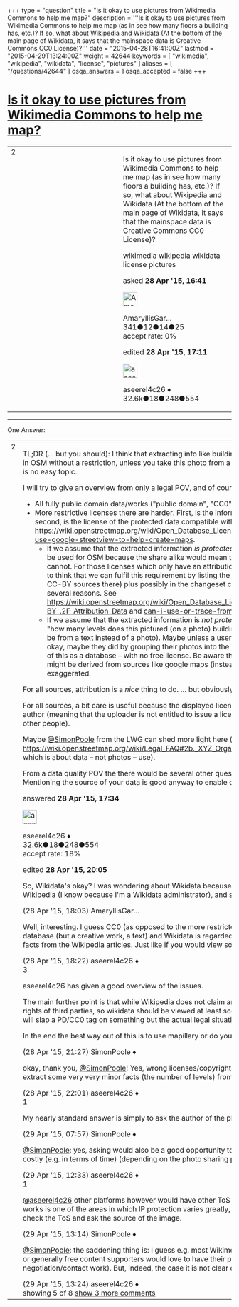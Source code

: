 +++
type = "question"
title = "Is it okay to use pictures from Wikimedia Commons to help me map?"
description = '''Is it okay to use pictures from Wikimedia Commons to help me map (as in see how many floors a building has, etc.)? If so, what about Wikipedia and Wikidata (At the bottom of the main page of Wikidata, it says that the mainspace data is Creative Commons CC0 License)?'''
date = "2015-04-28T16:41:00Z"
lastmod = "2015-04-29T13:24:00Z"
weight = 42644
keywords = [ "wikimedia", "wikipedia", "wikidata", "license", "pictures" ]
aliases = [ "/questions/42644" ]
osqa_answers = 1
osqa_accepted = false
+++

<div class="headNormal">

# [Is it okay to use pictures from Wikimedia Commons to help me map?](/questions/42644/is-it-okay-to-use-pictures-from-wikimedia-commons-to-help-me-map)

</div>

<div id="main-body">

<div id="askform">

<table id="question-table" style="width:100%;">
<colgroup>
<col style="width: 50%" />
<col style="width: 50%" />
</colgroup>
<tbody>
<tr>
<td style="width: 30px; vertical-align: top"><div class="vote-buttons">
<span id="post-42644-upvote" class="ajax-command post-vote up" rel="nofollow" title="I like this post (click again to cancel)"> </span>
<div id="post-42644-score" class="post-score" title="current number of votes">
2
</div>
<span id="post-42644-downvote" class="ajax-command post-vote down" rel="nofollow" title="I dont like this post (click again to cancel)"> </span> <span id="favorite-mark" class="ajax-command favorite-mark" rel="nofollow" title="mark/unmark this question as favorite (click again to cancel)"> </span>
<div id="favorite-count" class="favorite-count">
&#10;</div>
</div></td>
<td><div id="item-right">
<div class="question-body">
<p>Is it okay to use pictures from Wikimedia Commons to help me map (as in see how many floors a building has, etc.)? If so, what about Wikipedia and Wikidata (At the bottom of the main page of Wikidata, it says that the mainspace data is Creative Commons CC0 License)?</p>
</div>
<div id="question-tags" class="tags-container tags">
<span class="post-tag tag-link-wikimedia" rel="tag" title="see questions tagged &#39;wikimedia&#39;">wikimedia</span> <span class="post-tag tag-link-wikipedia" rel="tag" title="see questions tagged &#39;wikipedia&#39;">wikipedia</span> <span class="post-tag tag-link-wikidata" rel="tag" title="see questions tagged &#39;wikidata&#39;">wikidata</span> <span class="post-tag tag-link-license" rel="tag" title="see questions tagged &#39;license&#39;">license</span> <span class="post-tag tag-link-pictures" rel="tag" title="see questions tagged &#39;pictures&#39;">pictures</span>
</div>
<div id="question-controls" class="post-controls">
&#10;</div>
<div class="post-update-info-container">
<div class="post-update-info post-update-info-user">
<p>asked <strong>28 Apr '15, 16:41</strong></p>
<img src="https://secure.gravatar.com/avatar/500d1cf90bf7d1402320bd860264bed6?s=32&amp;d=identicon&amp;r=g" class="gravatar" width="32" height="32" alt="AmaryllisGardener&#39;s gravatar image" />
<p><span>AmaryllisGar...</span><br />
<span class="score" title="341 reputation points">341</span><span title="12 badges"><span class="badge1">●</span><span class="badgecount">12</span></span><span title="14 badges"><span class="silver">●</span><span class="badgecount">14</span></span><span title="25 badges"><span class="bronze">●</span><span class="badgecount">25</span></span><br />
<span class="accept_rate" title="Rate of the user&#39;s accepted answers">accept rate:</span> <span title="AmaryllisGardener has no accepted answers">0%</span></p>
</div>
<div class="post-update-info post-update-info-edited">
<p><span> edited <strong>28 Apr '15, 17:11</strong> </span></p>
<img src="https://secure.gravatar.com/avatar/66f0dc05b44574e3894be07b0b37cf37?s=32&amp;d=identicon&amp;r=g" class="gravatar" width="32" height="32" alt="aseerel4c26&#39;s gravatar image" />
<p><span>aseerel4c26 ♦</span><br />
<span class="score" title="32615 reputation points"><span>32.6k</span></span><span title="18 badges"><span class="badge1">●</span><span class="badgecount">18</span></span><span title="248 badges"><span class="silver">●</span><span class="badgecount">248</span></span><span title="554 badges"><span class="bronze">●</span><span class="badgecount">554</span></span></p>
</div>
</div>
<div id="comments-container-42644" class="comments-container">
&#10;</div>
<div id="comment-tools-42644" class="comment-tools">
&#10;</div>
<div class="clear">
&#10;</div>
<div id="comment-42644-form-container" class="comment-form-container">
&#10;</div>
<div class="clear">
&#10;</div>
</div></td>
</tr>
</tbody>
</table>

------------------------------------------------------------------------

<div class="tabBar">

<span id="sort-top"></span>

<div class="headQuestions">

One Answer:

</div>

</div>

<span id="42645"></span>

<div id="answer-container-42645" class="answer">

<table style="width:100%;">
<colgroup>
<col style="width: 50%" />
<col style="width: 50%" />
</colgroup>
<tbody>
<tr>
<td style="width: 30px; vertical-align: top"><div class="vote-buttons">
<span id="post-42645-upvote" class="ajax-command post-vote up" rel="nofollow" title="I like this post (click again to cancel)"> </span>
<div id="post-42645-score" class="post-score" title="current number of votes">
2
</div>
<span id="post-42645-downvote" class="ajax-command post-vote down" rel="nofollow" title="I dont like this post (click again to cancel)"> </span>
</div></td>
<td><div class="item-right">
<div class="answer-body">
<p>TL;DR (… but you should): I think that extracting info like building level count, height estimates from someone else's photos is okay to be used in OSM without a restriction, unless you take this photo from a georeferenced collection of photos like Google StreetView. As far as I know this is no easy topic.</p>
<p>I will try to give an overview from only a legal POV, and of course IANAL:</p>
<ul>
<li>All fully public domain data/works ("public domain", "CC0", WTFPL, …) should be no problem to use.</li>
<li>More restrictive licenses there are harder. First, is the information you are going to derive from the "pictures" protected somehow and, second, is the license of the protected data compatible with the <a href="http://wiki.osmfoundation.org/wiki/License/Contributor_Terms">CT</a>? See <a href="https://wiki.openstreetmap.org/wiki/Open_Database_License/Contributor_Terms/Open_Issues">https://wiki.openstreetmap.org/wiki/Open_Database_License/Contributor_Terms/Open_Issues</a> . Somehow this is discussed too at <a href="/questions/710/">can-i-use-google-streetview-to-help-create-maps</a>.
<ul>
<li>If we assume that the extracted information <em>is protected</em> then I guess only "pictures" under a non-share-alike license have a chance to be used for OSM because the share alike would mean that you need to publish the full OSM data under the same license which you cannot. For those licenses which only have an attribution requirement the question is: can we fulfil this requirement. Some people seem to think that we can fulfil this requirement by listing the sources on <a href="https://wiki.openstreetmap.org/wiki/Contributors">https://wiki.openstreetmap.org/wiki/Contributors</a> (you find many CC-BY sources there) plus possibly in the changeset comments. In fact, I personally doubt this really is a sufficient attribution for several reasons. See <a href="https://wiki.openstreetmap.org/wiki/Open_Database_License/Contributor_Terms/Open_Issues#Incompatibility_with_CC-BY_.2F_Attribution_Data">https://wiki.openstreetmap.org/wiki/Open_Database_License/Contributor_Terms/Open_Issues#Incompatibility_with_CC-BY_.2F_Attribution_Data</a> and <a href="/questions/624/">can-i-use-or-trace-from-cc-by-data-under-the-new-contributor-terms</a> regarding CC-BY sources.</li>
<li>If we assume that the extracted information is <em>not protected</em> then you could just use them. I think that if you extract information like "how many levels does this pictured (on a photo) building have?" then this fact is usually … not protected by copyright (even if it would be from a text instead of a photo). Maybe unless a user or a group of users collected photos to create a building height database … okay, maybe they did by grouping their photos into the Wikimedia Commons categories like "buildings by height"? Then we could think of this as a <span>database</span> – with no free license. Be aware that geocoding information on Wikipedia articles or Wikimedia Commons pictures might be derived from sources like google maps (instead of a own GPS measurement). Yes, I am aware that this thoughts may be exaggerated.</li>
</ul></li>
</ul>
<p>For all sources, attribution is a <em>nice</em> thing to do. … but obviously not on the "Attribution" wiki page which would get very very long then.</p>
<p>For all sources, a bit care is useful because the displayed license could simply be inserted by another wiki user, the uploader could not be the author (meaning that the uploader is not entitled to issue a license for the work). One case would be e.g. photos of maps (which were made by other people).</p>
<p>Maybe <a href="http://help.openstreetmap.org/users/2053/simonpoole">@SimonPoole</a> from the LWG can shed more light here (see <a href="https://wiki.openstreetmap.org/wiki/Legal_FAQ#2b._XYZ_Organisation_has_data_for_free_download_under_licence_N._Can_I_use_it_in_OSM.3F">https://wiki.openstreetmap.org/wiki/Legal_FAQ#2b._XYZ_Organisation_has_data_for_free_download_under_licence_N._Can_I_use_it_in_OSM.3F</a> which is about data – not photos – use).</p>
<p>From a data quality POV the there would be several other questions which should not be a part of this question here, I just wanted to mention it. Mentioning the source of your data is good anyway to enable other mappers to verify and understand your changes.</p>
</div>
<div class="answer-controls post-controls">
&#10;</div>
<div class="post-update-info-container">
<div class="post-update-info post-update-info-user">
<p>answered <strong>28 Apr '15, 17:34</strong></p>
<img src="https://secure.gravatar.com/avatar/66f0dc05b44574e3894be07b0b37cf37?s=32&amp;d=identicon&amp;r=g" class="gravatar" width="32" height="32" alt="aseerel4c26&#39;s gravatar image" />
<p><span>aseerel4c26 ♦</span><br />
<span class="score" title="32615 reputation points"><span>32.6k</span></span><span title="18 badges"><span class="badge1">●</span><span class="badgecount">18</span></span><span title="248 badges"><span class="silver">●</span><span class="badgecount">248</span></span><span title="554 badges"><span class="bronze">●</span><span class="badgecount">554</span></span><br />
<span class="accept_rate" title="Rate of the user&#39;s accepted answers">accept rate:</span> <span title="aseerel4c26 has 169 accepted answers">18%</span></p>
</div>
<div class="post-update-info post-update-info-edited">
<p><span> edited <strong>28 Apr '15, 20:05</strong> </span></p>
</div>
</div>
<div id="comments-container-42645" class="comments-container">
<span id="42646"></span>
<div id="comment-42646" class="comment">
<div id="post-42646-score" class="comment-score">
&#10;</div>
<div class="comment-text">
<p>So, Wikidata's okay? I was wondering about Wikidata because while it's data is under a CC0 license, one of the places we get the data from is Wikipedia (I know because I'm a Wikidata administrator), and so it would seem that things would be complicated because of that.</p>
</div>
<div id="comment-42646-info" class="comment-info">
<span class="comment-age">(28 Apr '15, 18:03)</span> <span class="comment-user userinfo">AmaryllisGar...</span>
</div>
</div>
<span id="42647"></span>
<div id="comment-42647" class="comment">
<div id="post-42647-score" class="comment-score">
&#10;</div>
<div class="comment-text">
<p>Well, interesting. I guess CC0 (as opposed to the more restricted Wikipedia licensing) is possible because the Wikipedia articles are no database (but a creative work, a text) and Wikidata is regarded as a new(!) database which is created of individually not copyright-protected facts from the Wikipedia articles. Just like if you would view someone's photo of a building and estimate its height or count its levels.</p>
</div>
<div id="comment-42647-info" class="comment-info">
<span class="comment-age">(28 Apr '15, 18:22)</span> <span class="comment-user userinfo">aseerel4c26 ♦</span>
</div>
</div>
<span id="42657"></span>
<div id="comment-42657" class="comment">
<div id="post-42657-score" class="comment-score">
3
</div>
<div class="comment-text">
<p>aseerel4c26 has given a good overview of the issues.</p>
<p>The main further point is that while Wikipedia does not claim any rights in wikidata, it also doesn't make any representations that it is free of the rights of third parties, so wikidata should be viewed at least sceptically. A similar argument extends to wiki commons where very often people will slap a PD/CC0 tag on something but the actual legal situation is unclear.</p>
<p>In the end the best way out of this is to use mapillary or do your own surveys.</p>
</div>
<div id="comment-42657-info" class="comment-info">
<span class="comment-age">(28 Apr '15, 21:27)</span> <span class="comment-user userinfo">SimonPoole ♦</span>
</div>
</div>
<span id="42658"></span>
<div id="comment-42658" class="comment not_top_scorer">
<div id="post-42658-score" class="comment-score">
&#10;</div>
<div class="comment-text">
<p>okay, thank you, <a href="http://help.openstreetmap.org/users/2053/simonpoole">@SimonPoole</a>! Yes, wrong licenses/copyright violations are an issue. However, are they really a problem for us – <em>if</em> we only extract some very very minor facts (the number of levels) from, let's say, a photo of a 15 level building in a city?</p>
</div>
<div id="comment-42658-info" class="comment-info">
<span class="comment-age">(28 Apr '15, 22:01)</span> <span class="comment-user userinfo">aseerel4c26 ♦</span>
</div>
</div>
<span id="42671"></span>
<div id="comment-42671" class="comment">
<div id="post-42671-score" class="comment-score">
1
</div>
<div class="comment-text">
<p>My nearly standard answer is simply to ask the author of the photograph in question.</p>
</div>
<div id="comment-42671-info" class="comment-info">
<span class="comment-age">(29 Apr '15, 07:57)</span> <span class="comment-user userinfo">SimonPoole ♦</span>
</div>
</div>
<span id="42684"></span>
<div id="comment-42684" class="comment not_top_scorer">
<div id="post-42684-score" class="comment-score">
&#10;</div>
<div class="comment-text">
<p><a href="http://help.openstreetmap.org/users/2053/simonpoole">@SimonPoole</a>: yes, asking would also be a good opportunity to promote contributing to OSM. However, asking is not always possible and/or costly (e.g. in terms of time) (depending on the photo sharing platform).</p>
</div>
<div id="comment-42684-info" class="comment-info">
<span class="comment-age">(29 Apr '15, 12:33)</span> <span class="comment-user userinfo">aseerel4c26 ♦</span>
</div>
</div>
<span id="42686"></span>
<div id="comment-42686" class="comment">
<div id="post-42686-score" class="comment-score">
1
</div>
<div class="comment-text">
<p><a href="http://help.openstreetmap.org/users/5179/aseerel4c26"></a><a href="http://help.openstreetmap.org/users/5179/aseerel4c26">@aseerel4c26</a> other platforms however would have other ToS which in turn reopens the discussion. The other problem is that photographic works is one of the areas in which IP protection varies greatly, for example between Switzerland and Germany. So best ... be conservative, check the ToS and ask the source of the image.</p>
</div>
<div id="comment-42686-info" class="comment-info">
<span class="comment-age">(29 Apr '15, 13:14)</span> <span class="comment-user userinfo">SimonPoole ♦</span>
</div>
</div>
<span id="42689"></span>
<div id="comment-42689" class="comment not_top_scorer">
<div id="post-42689-score" class="comment-score">
&#10;</div>
<div class="comment-text">
<p><a href="http://help.openstreetmap.org/users/2053/simonpoole">@SimonPoole</a>: the saddening thing is: I guess e.g. most Wikimedia Commons uploaders (and possibly or hopefully also the platform operator) or generally free content supporters would love to have their photos of buildings used for such uses like OSM (without additional negotiation/contact work). But, indeed, the case it is not clear cut.</p>
</div>
<div id="comment-42689-info" class="comment-info">
<span class="comment-age">(29 Apr '15, 13:24)</span> <span class="comment-user userinfo">aseerel4c26 ♦</span>
</div>
</div>
</div>
<div id="comment-tools-42645" class="comment-tools">
<span class="comments-showing"> showing 5 of 8 </span> <a href="#" class="show-all-comments-link">show 3 more comments</a>
</div>
<div class="clear">
&#10;</div>
<div id="comment-42645-form-container" class="comment-form-container">
&#10;</div>
<div class="clear">
&#10;</div>
</div></td>
</tr>
</tbody>
</table>

</div>

<div class="paginator-container-left">

</div>

</div>

</div>

